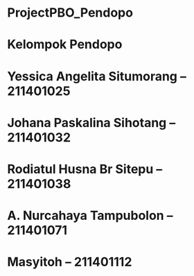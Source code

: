 # ProjectPBO_Pendopo
# Kelompok Pendopo
# Yessica Angelita Situmorang – 211401025
# Johana Paskalina Sihotang  – 211401032
# Rodiatul Husna Br Sitepu  – 211401038
# A. Nurcahaya Tampubolon  – 211401071
# Masyitoh  – 211401112
